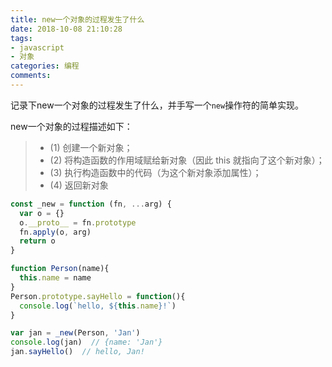 ```yaml
---
title: new一个对象的过程发生了什么
date: 2018-10-08 21:10:28
tags: 
- javascript
- 对象
categories: 编程
comments:
---
```


记录下new一个对象的过程发生了什么，并手写一个`new`操作符的简单实现。
<!-- more -->

new一个对象的过程描述如下：
> - (1) 创建一个新对象；
> - (2) 将构造函数的作用域赋给新对象（因此 this 就指向了这个新对象）；
> - (3) 执行构造函数中的代码（为这个新对象添加属性）；
> - (4) 返回新对象

```javascript
const _new = function (fn, ...arg) {
  var o = {}
  o.__proto__ = fn.prototype
  fn.apply(o, arg)
  return o
}

function Person(name){
  this.name = name
}
Person.prototype.sayHello = function(){
  console.log(`hello, ${this.name}!`)
}

var jan = _new(Person, 'Jan')
console.log(jan)  // {name: 'Jan'}
jan.sayHello()  // hello, Jan!
```